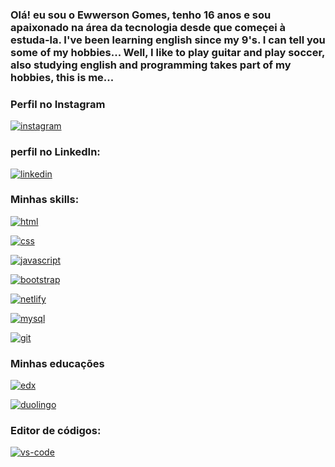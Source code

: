 ### Olá! eu sou o Ewwerson Gomes, tenho 16 anos e sou apaixonado na área da tecnologia desde que começei à estuda-la. I've been learning english since my 9's. I can tell you some of my hobbies... Well, I like to play guitar and play soccer, also studying english and programming takes part of my hobbies, this is me...

### Perfil no Instagram
[![instagram](https://img.shields.io/badge/Instagram-E4405F?style=for-the-badge&logo=instagram&logoColor=white)](https://instagram.com/ewwerson_santana)

### perfil no LinkedIn:
[![linkedin](https://img.shields.io/badge/LinkedIn-0077B5?style=for-the-badge&logo=linkedin&logoColor=white)](https://www.linkedin.com/in/ewwerson-gomes-5a3847239/)

### Minhas skills:
[![html](https://img.shields.io/badge/HTML-239120?style=for-the-badge&logo=html5&logoColor=white)]()

[![css](https://img.shields.io/badge/CSS3-1572B6?style=for-the-badge&logo=css3&logoColor=white)]()


[![javascript](https://img.shields.io/badge/JavaScript-F7DF1E?style=for-the-badge&logo=javascript&logoColor=black)]()


[![bootstrap](https://img.shields.io/badge/Bootstrap-563D7C?style=for-the-badge&logo=bootstrap&logoColor=white)]()


[![netlify](https://img.shields.io/badge/Netlify-00C7B7?style=for-the-badge&logo=netlify&logoColor=white)]()

[![mysql](https://img.shields.io/badge/MySQL-005C84?style=for-the-badge&logo=mysql&logoColor=white)]()

[![git](https://img.shields.io/badge/GIT-E44C30?style=for-the-badge&logo=git&logoColor=white)]()

### Minhas educações

[![edx](https://img.shields.io/badge/Edx-193A3E?style=for-the-badge&logo=edx&logoColor=white)]()

[![duolingo](https://img.shields.io/badge/Duolingo-58CC02?style=for-the-badge&logo=Duolingo&logoColor=white)]()

### Editor de códigos:

[![vs-code](https://img.shields.io/badge/Visual_Studio_Code-0078D4?style=for-the-badge&logo=visual%20studio%20code&logoColor=white)]()

